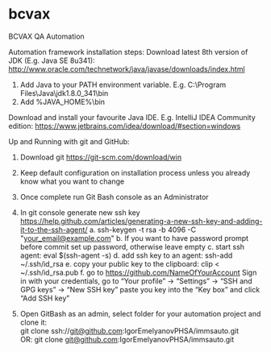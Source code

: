 # bcvax
BCVAX QA Automation

Automation framework installation steps:
Download latest 8th version of JDK (E.g. Java SE 8u341):
http://www.oracle.com/technetwork/java/javase/downloads/index.html
1. Add Java to your PATH environment variable. E.g. C:\Program Files\Java\jdk1.8.0_341\bin
2. Add   %JAVA_HOME%\bin

Download and install your favourite Java IDE. E.g. IntelliJ IDEA Community edition:
https://www.jetbrains.com/idea/download/#section=windows

Up and Running with git and GitHub:
1.	Download git https://git-scm.com/download/win
2.	Keep default configuration on installation process unless you already know what you want to change
3.	Once complete run Git Bash console as an Administrator
4.	In git console generate new ssh key https://help.github.com/articles/generating-a-new-ssh-key-and-adding-it-to-the-ssh-agent/ 
	a. ssh-keygen -t rsa -b 4096 -C "your_email@example.com" 
	b. If you want to have password prompt before commit set up password, otherwise leave empty 
	c. start ssh agent: eval $(ssh-agent -s)
	d. add ssh key to an agent: ssh-add ~/.ssh/id_rsa
	e. copy your public key to the clipboard:  clip < ~/.ssh/id_rsa.pub	
	f. 	go to https://github.com/NameOfYourAccount
	Sign in with your credentials, go to “Your profile” -> “Settings” -> “SSH and GPG keys” ->
	“New SSH key” paste you key into the “Key box” and click “Add SSH key”

5.	Open GitBash as an admin, select folder for your automation project and clone it: 	
git clone ssh://git@github.com:IgorEmelyanovPHSA/immsauto.git      
OR:
git clone git@github.com:IgorEmelyanovPHSA/immsauto.git
